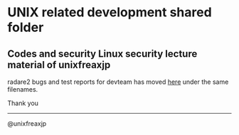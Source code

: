 # UNIX related development shared folder
## Codes and security Linux security lecture material of unixfreaxjp

radare2 bugs and test reports for devteam has moved [here](https://github.com/unixfreaxjp/malwaremustdie/tree/master/radare2test) under the same filenames.

Thank you

---
@unixfreaxjp
